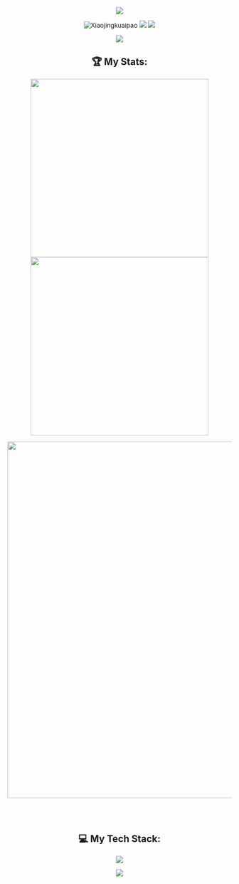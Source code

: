 <!-- https://github.com/kyechan99/capsule-render -->
<p align="center">
<img src="https://capsule-render.vercel.app/api?type=waving&color=timeGradient&height=300&&section=header&text=HI%20THERE!&fontSize=90&fontAlign=50&fontAlignY=30&desc=I'm%20Zhijing%20Xin!%20Undergraduate%20of%20Chongqing%20University！&descAlign=50&descSize=30&descAlignY=60&animation=twinkling">
</p>
<p align="center">
 <img src="https://komarev.com/ghpvc/?username=Xiaojingkuaipao&label=Profile%20views&color=0e75b6&style=flat" alt="Xiaojingkuaipao" /> 
 <a href="https://github.com/Xiaojingkuaipao"><img src="https://img.shields.io/badge/GitHub-Xiaojingkuaipao-blue?logo=github" /></a>
 <a href="https://space.bilibili.com/51801271)"><img src="https://img.shields.io/badge/哔哩哔哩-小竞快跑-pink?logo=bilibili" /></a>
</p>
<!-- https://github.com/DenverCoder1/readme-typing-svg -->
<p align="center">
<img src="https://readme-typing-svg.demolab.com?font=Orbitron&size=25&pause=1000&center=true&vCenter=true&random=false&width=600&lines=Welcome+to+my+GitHub+profile+page!;I+am+super+obsessed+with+deep+learning!" />
</p>

<h2 align="center">🏆 My Stats:</h2>
<p align="center">
<!-- https://github.com/anuraghazra/github-readme-stats -->
<img align="center" width="400" src="https://github-readme-stats.vercel.app/api?username=Xiaojingkuaipao&theme=transparent&include_all_commits=true&show_icons=true&hide_border=true" />
<!-- https://github.com/DenverCoder1/github-readme-streak-stats -->
<img align="center" width="400" src="https://streak-stats.demolab.com?user=Xiaojingkuaipao&theme=transparent&date_format=%5BY.%5Dn.j&hide_border=true" />
<br/>
<!-- https://github.com/Ashutosh00710/github-readme-activity-graph -->
<p align='center'>
 <img width="800" src="https://github-readme-activity-graph.vercel.app/graph?username=Xiaojingkuaipao&theme=github-compact&hide_border=true&area=true">

</p>

 
<br/>
<!-- https://github.com/anuraghazra/github-readme-stats -->
<!-- https://github.com/anuraghazra/github-readme-stats -->
<br/>

<h2 align="center">💻 My Tech Stack:</h2>
<div align="center">
    <img src="https://skillicons.dev/icons?i=py,pytorch,sklearn,c,cpp,md,matlab,vue,ubuntu,perl,git&theme=dark" />
</div>
</p>
 
<!-- https://github.com/badges/shields -->
<p align="center">
<!-- <a href="https://github.com/Xiaojingkuaipao"><img src="https://img.shields.io/badge/GitHub-Xiaojingkuaipao-blue?logo=github" /></a>
<a href="https://space.bilibili.com/51801271)"><img src="https://img.shields.io/badge/哔哩哔哩-小竞快跑-pink?logo=bilibili" /></a> -->
<!-- <img src="https://img.shields.io/badge/QQ-2951256653-green?logo=tencentqq" /> -->
<!-- https://github.com/antonkomarev/github-profile-views-counter -->
<!-- <img src="https://komarev.com/ghpvc/?username=Xiaojingkuaipao&abbreviated=true&color=yellow" /> -->
<!-- </p> -->


 
<!-- https://github.com/kyechan99/capsule-render -->
<p align="center">
<img src="https://capsule-render.vercel.app/api?type=waving&color=timeGradient&height=300&&section=footer&text=THE%20END!&fontSize=90&fontAlign=50&fontAlignY=70&desc=Hope%20your%20program%20is%20bug-free!&descAlign=50&descSize=30&descAlignY=40&animation=twinkling">
</p>
